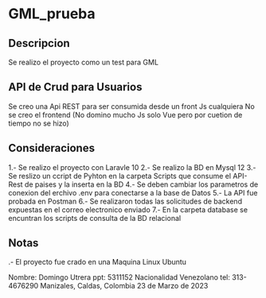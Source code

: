 # GML_prueba

## Descripcion
Se realizo el proyecto como un test para GML

## API de Crud para Usuarios
Se creo una Api REST para ser consumida desde un front Js cualquiera
No se creo el frontend (No domino mucho Js solo Vue pero por cuetion de  tiempo no se hizo)

## Consideraciones

1.- Se realizo el proyecto con Laravle 10
2.- Se realizo la BD en Mysql 12
3.- Se reslizo un ccript de Pyhton en la carpeta Scripts que consume el API-Rest de paises y la inserta en la BD
4.- Se deben cambiar los parametros de conexion del erchivo .env para conectarse a la base de Datos
5.- La API fue probada en Postman
6.- Se realizaron todas las solicitudes de backend expuestas en el correo electronico enviado
7.- En la carpeta database se encuntran los scripts de consulta de la BD relacional

## Notas
.- El proyecto fue crado en una Maquina Linux Ubuntu

Nombre: Domingo Utrera
ppt: 5311152 
Nacionalidad Venezolano
tel: 313-4676290
Manizales, Caldas, Colombia
23 de Marzo de 2023
